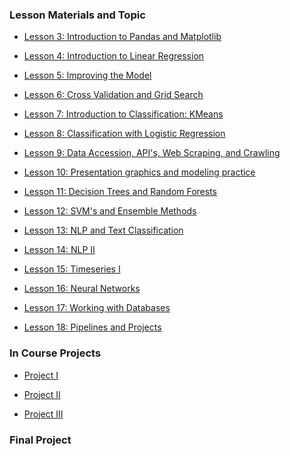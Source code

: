 ### Lesson Materials and Topic

- [Lesson 3: Introduction to Pandas and Matplotlib](https://github.com/jfkoehler/GA-errata)

- [Lesson 4: Introduction to Linear Regression](https://github.com/jfkoehler/GA-regression)

- [Lesson 5: Improving the Model](https://github.com/jfkoehler/GA-02-Modeling)

- [Lesson 6: Cross Validation and Grid Search]()

- [Lesson 7: Introduction to Classification: KMeans]()

- [Lesson 8: Classification with Logistic Regression]()

- [Lesson 9: Data Accession, API's, Web Scraping, and Crawling]()

- [Lesson 10: Presentation graphics and modeling practice]()

- [Lesson 11: Decision Trees and Random Forests]()

- [Lesson 12: SVM's and Ensemble Methods]()

- [Lesson 13: NLP and Text Classification]()

- [Lesson 14: NLP II]()

- [Lesson 15: Timeseries I]()

- [Lesson 16: Neural Networks]()

- [Lesson 17: Working with Databases]()

- [Lesson 18: Pipelines and Projects]()






### In Course Projects

- [Project I](https://github.com/ga-students/DAT-NYC-3.20.18/tree/master/projects/unit-projects/project-1)

- [Project II](https://github.com/jfkoehler/GA-regression)

- [Project III]()







### Final Project
